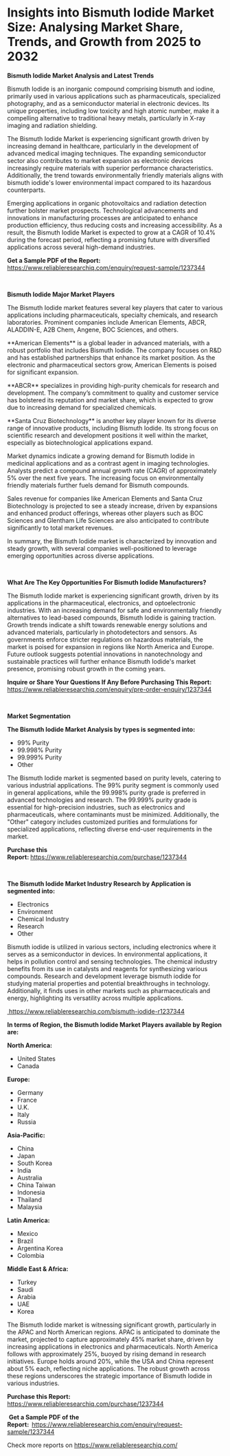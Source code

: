 <p><h1>Insights into Bismuth Iodide Market Size: Analysing Market Share, Trends, and Growth from 2025 to 2032</h1></p><p><strong>Bismuth Iodide Market Analysis and Latest Trends</strong></p>
<p><p>Bismuth Iodide is an inorganic compound comprising bismuth and iodine, primarily used in various applications such as pharmaceuticals, specialized photography, and as a semiconductor material in electronic devices. Its unique properties, including low toxicity and high atomic number, make it a compelling alternative to traditional heavy metals, particularly in X-ray imaging and radiation shielding.</p><p>The Bismuth Iodide Market is experiencing significant growth driven by increasing demand in healthcare, particularly in the development of advanced medical imaging techniques. The expanding semiconductor sector also contributes to market expansion as electronic devices increasingly require materials with superior performance characteristics. Additionally, the trend towards environmentally friendly materials aligns with bismuth iodide's lower environmental impact compared to its hazardous counterparts.</p><p>Emerging applications in organic photovoltaics and radiation detection further bolster market prospects. Technological advancements and innovations in manufacturing processes are anticipated to enhance production efficiency, thus reducing costs and increasing accessibility. As a result, the Bismuth Iodide Market is expected to grow at a CAGR of 10.4% during the forecast period, reflecting a promising future with diversified applications across several high-demand industries.</p></p>
<p><strong>Get a Sample PDF of the Report:&nbsp;</strong> <a href="https://www.reliableresearchiq.com/enquiry/request-sample/1237344?utm_campaign=2209&utm_medium=2&utm_source=Github&utm_content=ia&utm_term=30012025&utm_id=bismuth-iodide">https://www.reliableresearchiq.com/enquiry/request-sample/1237344</a></p>
<p>&nbsp;</p>
<p><strong>Bismuth Iodide Major Market Players</strong></p>
<p><p>The Bismuth Iodide market features several key players that cater to various applications including pharmaceuticals, specialty chemicals, and research laboratories. Prominent companies include American Elements, ABCR, ALADDIN-E, A2B Chem, Angene, BOC Sciences, and others.</p><p>**American Elements** is a global leader in advanced materials, with a robust portfolio that includes Bismuth Iodide. The company focuses on R&D and has established partnerships that enhance its market position. As the electronic and pharmaceutical sectors grow, American Elements is poised for significant expansion.</p><p>**ABCR** specializes in providing high-purity chemicals for research and development. The company’s commitment to quality and customer service has bolstered its reputation and market share, which is expected to grow due to increasing demand for specialized chemicals.</p><p>**Santa Cruz Biotechnology** is another key player known for its diverse range of innovative products, including Bismuth Iodide. Its strong focus on scientific research and development positions it well within the market, especially as biotechnological applications expand.</p><p>Market dynamics indicate a growing demand for Bismuth Iodide in medicinal applications and as a contrast agent in imaging technologies. Analysts predict a compound annual growth rate (CAGR) of approximately 5% over the next five years. The increasing focus on environmentally friendly materials further fuels demand for Bismuth compounds.</p><p>Sales revenue for companies like American Elements and Santa Cruz Biotechnology is projected to see a steady increase, driven by expansions and enhanced product offerings, whereas other players such as BOC Sciences and Glentham Life Sciences are also anticipated to contribute significantly to total market revenues.</p><p>In summary, the Bismuth Iodide market is characterized by innovation and steady growth, with several companies well-positioned to leverage emerging opportunities across diverse applications.</p></p>
<p>&nbsp;</p>
<p><strong>What Are The Key Opportunities For Bismuth Iodide Manufacturers?</strong></p>
<p><p>The Bismuth Iodide market is experiencing significant growth, driven by its applications in the pharmaceutical, electronics, and optoelectronic industries. With an increasing demand for safe and environmentally friendly alternatives to lead-based compounds, Bismuth Iodide is gaining traction. Growth trends indicate a shift towards renewable energy solutions and advanced materials, particularly in photodetectors and sensors. As governments enforce stricter regulations on hazardous materials, the market is poised for expansion in regions like North America and Europe. Future outlook suggests potential innovations in nanotechnology and sustainable practices will further enhance Bismuth Iodide's market presence, promising robust growth in the coming years.</p></p>
<p><strong>Inquire or Share Your Questions If Any Before Purchasing This Report:</strong> <a href="https://www.reliableresearchiq.com/enquiry/pre-order-enquiry/1237344?utm_campaign=2209&utm_medium=2&utm_source=Github&utm_content=ia&utm_term=30012025&utm_id=bismuth-iodide">https://www.reliableresearchiq.com/enquiry/pre-order-enquiry/1237344</a></p>
<p>&nbsp;</p>
<p><strong>Market Segmentation</strong></p>
<p><strong>The Bismuth Iodide Market Analysis by types is segmented into:</strong></p>
<p><ul><li>99% Purity</li><li>99.998% Purity</li><li>99.999% Purity</li><li>Other</li></ul></p>
<p><p>The Bismuth Iodide market is segmented based on purity levels, catering to various industrial applications. The 99% purity segment is commonly used in general applications, while the 99.998% purity grade is preferred in advanced technologies and research. The 99.999% purity grade is essential for high-precision industries, such as electronics and pharmaceuticals, where contaminants must be minimized. Additionally, the "Other" category includes customized purities and formulations for specialized applications, reflecting diverse end-user requirements in the market.</p></p>
<p><strong>Purchase this Report:&nbsp;</strong><a href="https://www.reliableresearchiq.com/purchase/1237344?utm_campaign=2209&utm_medium=2&utm_source=Github&utm_content=ia&utm_term=30012025&utm_id=bismuth-iodide">https://www.reliableresearchiq.com/purchase/1237344</a></p>
<p>&nbsp;</p>
<p><strong>The Bismuth Iodide Market Industry Research by Application is segmented into:</strong></p>
<p><ul><li>Electronics</li><li>Environment</li><li>Chemical Industry</li><li>Research</li><li>Other</li></ul></p>
<p><p>Bismuth iodide is utilized in various sectors, including electronics where it serves as a semiconductor in devices. In environmental applications, it helps in pollution control and sensing technologies. The chemical industry benefits from its use in catalysts and reagents for synthesizing various compounds. Research and development leverage bismuth iodide for studying material properties and potential breakthroughs in technology. Additionally, it finds uses in other markets such as pharmaceuticals and energy, highlighting its versatility across multiple applications.</p></p>
<p><a href="https://www.reliableresearchiq.com/bismuth-iodide-r1237344?utm_campaign=2209&utm_medium=2&utm_source=Github&utm_content=ia&utm_term=30012025&utm_id=bismuth-iodide">&nbsp;https://www.reliableresearchiq.com/bismuth-iodide-r1237344</a></p>
<p><strong>In terms of Region, the Bismuth Iodide Market Players available by Region are:</strong></p>
<p>
    <p> <strong> North America: </strong>
        <ul>
            <li>United States</li>
            <li>Canada</li>
        </ul>
        </p> 
    <p> <strong> Europe: </strong>
        <ul>
            <li>Germany</li>
            <li>France</li>
            <li>U.K.</li>
            <li>Italy</li>
            <li>Russia</li>
        </ul>
        </p> 
    <p> <strong> Asia-Pacific: </strong>
        <ul>
            <li>China</li>
            <li>Japan</li>
            <li>South Korea</li>
            <li>India</li>
            <li>Australia</li>
            <li>China Taiwan</li>
            <li>Indonesia</li>
            <li>Thailand</li>
            <li>Malaysia</li>
        </ul>
        </p> 
    <p> <strong> Latin America: </strong>
        <ul>
            <li>Mexico</li>
            <li>Brazil</li>
            <li>Argentina Korea</li>
            <li>Colombia</li>
        </ul>
        </p> 
    <p> <strong> Middle East & Africa: </strong>
        <ul>
            <li>Turkey</li>
            <li>Saudi</li>
            <li>Arabia</li>
            <li>UAE</li>
            <li>Korea</li>
        </ul>
    </p>
    </p>
<p><p>The Bismuth Iodide market is witnessing significant growth, particularly in the APAC and North American regions. APAC is anticipated to dominate the market, projected to capture approximately 45% market share, driven by increasing applications in electronics and pharmaceuticals. North America follows with approximately 25%, buoyed by rising demand in research initiatives. Europe holds around 20%, while the USA and China represent about 5% each, reflecting niche applications. The robust growth across these regions underscores the strategic importance of Bismuth Iodide in various industries.</p></p>
<p><strong>Purchase this Report: </strong><a href="https://www.reliableresearchiq.com/purchase/1237344?utm_campaign=2209&utm_medium=2&utm_source=Github&utm_content=ia&utm_term=30012025&utm_id=bismuth-iodide">https://www.reliableresearchiq.com/purchase/1237344</a></p>
<p>&nbsp;<strong>Get a Sample PDF of the Report:&nbsp;&nbsp;</strong><a href="https://www.reliableresearchiq.com/enquiry/request-sample/1237344?utm_campaign=2209&utm_medium=2&utm_source=Github&utm_content=ia&utm_term=30012025&utm_id=bismuth-iodide">https://www.reliableresearchiq.com/enquiry/request-sample/1237344</a></p>
<p><strong></strong></p>
<p>Check more reports on <a href="https://www.reliableresearchiq.com/?utm_campaign=2209&utm_medium=2&utm_source=Github&utm_content=ia&utm_term=30012025&utm_id=bismuth-iodide">https://www.reliableresearchiq.com/</a></p>